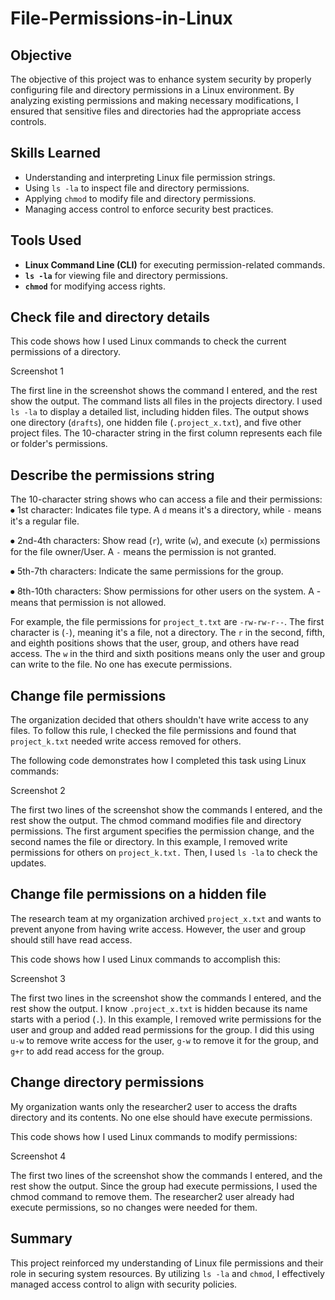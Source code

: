 # File-Permissions-in-Linux

## Objective
The objective of this project was to enhance system security by properly configuring file and directory permissions in a Linux environment. By analyzing existing permissions and making necessary modifications, I ensured that sensitive files and directories had the appropriate access controls.

## Skills Learned
- Understanding and interpreting Linux file permission strings.
- Using `ls -la` to inspect file and directory permissions.
- Applying `chmod` to modify file and directory permissions.
- Managing access control to enforce security best practices.

## Tools Used
- **Linux Command Line (CLI)** for executing permission-related commands.
- **`ls -la`** for viewing file and directory permissions.
- **`chmod`** for modifying access rights.

## Check file and directory details
This code shows how I used Linux commands to check the current permissions of a directory.

Screenshot 1

The first line in the screenshot shows the command I entered, and the rest show the output. The command lists all files in the projects directory. I used `ls -la` to display a detailed list, including hidden files. The output shows one directory (`drafts`), one hidden file (`.project_x.txt`), and five other project files. The 10-character string in the first column represents each file or folder's permissions.
## Describe the permissions string
The 10-character string shows who can access a file and their permissions:
⦁	1st character: Indicates file type. A `d` means it's a directory, while `-` means it's a regular file.

⦁	2nd-4th characters: Show read (`r`), write (`w`), and execute (`x`) permissions for the file owner/User. A `-` means the permission is not granted.

⦁	5th-7th characters: Indicate the same permissions for the group.

⦁	8th-10th characters: Show permissions for other users on the system. A - means that permission is not allowed.

For example, the file permissions for `project_t.txt` are `-rw-rw-r--`. The first character is (`-`), meaning it's a file, not a directory. The `r` in the second, fifth, and eighth positions shows that the user, group, and others have read access. The `w` in the third and sixth positions means only the user and group can write to the file. No one has execute permissions.

## Change file permissions
The organization decided that others shouldn't have write access to any files. To follow this rule, I checked the file permissions and found that `project_k.txt` needed write access removed for others.

The following code demonstrates how I completed this task using Linux commands:

 Screenshot 2

The first two lines of the screenshot show the commands I entered, and the rest show the output. The chmod command modifies file and directory permissions. The first argument specifies the permission change, and the second names the file or directory. In this example, I removed write permissions for others on `project_k.txt.` Then, I used `ls -la` to check the updates.

## Change file permissions on a hidden file
The research team at my organization archived `project_x.txt` and wants to prevent anyone from having write access. However, the user and group should still have read access.

This code shows how I used Linux commands to accomplish this:

 Screenshot 3

The first two lines in the screenshot show the commands I entered, and the rest show the output. I know `.project_x.txt` is hidden because its name starts with a period (`.`). In this example, I removed write permissions for the user and group and added read permissions for the group. I did this using `u-w` to remove write access for the user, `g-w` to remove it for the group, and `g+r` to add read access for the group.

## Change directory permissions
My organization wants only the researcher2 user to access the drafts directory and its contents. No one else should have execute permissions.

This code shows how I used Linux commands to modify permissions:

 Screenshot 4

The first two lines of the screenshot show the commands I entered, and the rest show the output. Since the group had execute permissions, I used the chmod command to remove them. The researcher2 user already had execute permissions, so no changes were needed for them.



## Summary
This project reinforced my understanding of Linux file permissions and their role in securing system resources. By utilizing `ls -la` and `chmod`, I effectively managed access control to align with security policies.
